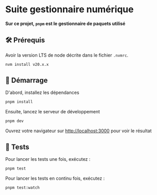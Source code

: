 # Suite gestionnaire numérique

**Sur ce projet, `pnpm` est le gestionnaire de paquets utilisé**

## 🛠️ Prérequis

Avoir la version LTS de node décrite dans le fichier `.nvmrc`.

```bash
nvm install v20.x.x
```

## 🚀 Démarrage

D'abord, installez les dépendances

```bash
pnpm install
```

Ensuite, lancez le serveur de développement

```bash
pnpm dev
```

Ouvrez votre navigateur sur [http://localhost:3000](http://localhost:3000) pour voir le résultat

## 🧪 Tests

Pour lancer les tests une fois, exécutez :

```bash
pnpm test
```

Pour lancer les tests en continu fois, exécutez :

```bash
pnpm test:watch
```
